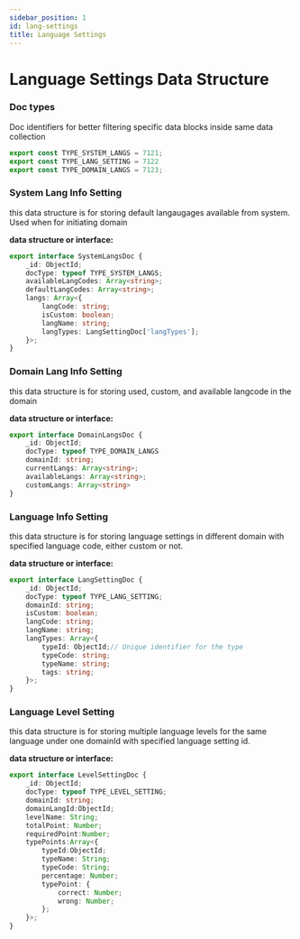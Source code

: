 ```yaml
---
sidebar_position: 1
id: lang-settings
title: Language Settings
---
```


# Language Settings Data Structure

### **Doc types**
Doc identifiers for better filtering specific data blocks inside same data collection
```typescript
export const TYPE_SYSTEM_LANGS = 7121;
export const TYPE_LANG_SETTING = 7122
export const TYPE_DOMAIN_LANGS = 7123;
```



### **System Lang Info Setting**
this data structure is for storing default langaugages available from system. 
Used when for initiating domain

**data structure or interface:**
```typescript
export interface SystemLangsDoc {
    _id: ObjectId;
    docType: typeof TYPE_SYSTEM_LANGS;
    availableLangCodes: Array<string>;
    defaultLangCodes: Array<string>;
    langs: Array<{
        langCode: string;
        isCustom: boolean;
        langName: string;
        langTypes: LangSettingDoc['langTypes'];
    }>;
}

```


### **Domain Lang Info Setting**
this data structure is for storing used, custom, and available langcode in the domain

**data structure or interface:**
```typescript
export interface DomainLangsDoc {
    _id: ObjectId;
    docType: typeof TYPE_DOMAIN_LANGS
    domainId: string;
    currentLangs: Array<string>;
    availableLangs: Array<string>;
    customLangs: Array<string>
}
```


### **Language Info Setting**
this data structure is for storing language settings in different domain with specified language code, either custom or not.

**data structure or interface:**
```typescript 
export interface LangSettingDoc {
    _id: ObjectId;
    docType: typeof TYPE_LANG_SETTING;
    domainId: string;
    isCustom: boolean;
    langCode: string;
    langName: string;
    langTypes: Array<{
        typeId: ObjectId;// Unique identifier for the type
        typeCode: string;
        typeName: string;
        tags: string;
    }>;
}
```

### **Language Level Setting** 
this data structure is for storing multiple language levels for the same language under one domainId with specified language setting id.

**data structure or interface:**
```typescript
export interface LevelSettingDoc {
    _id: ObjectId;
    docType: typeof TYPE_LEVEL_SETTING;
    domainId: string;
    domainLangId:ObjectId;
    levelName: String;
    totalPoint: Number;
    requiredPoint:Number;
    typePoints:Array<{
        typeId:ObjectId;
        typeName: String;
        typeCode: String;
        percentage: Number;
        typePoint: {
            correct: Number;
            wrong: Number;
        };
    }>;
}
```